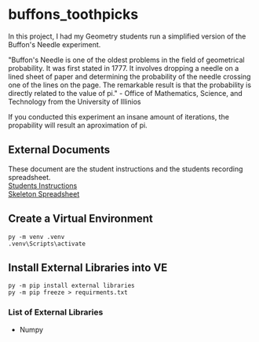 # buffons_toothpicks
In this project, I had my Geometry students run a simplified version of the Buffon's Needle experiment.

"Buffon's Needle is one of the oldest problems in the field of geometrical probability. It was first stated in 1777. It involves dropping a needle on a lined sheet of paper and determining the probability of the needle crossing one of the lines on the page. The remarkable result is that the probability is directly related to the value of pi." - Office of Mathematics, Science, and Technology from the University of Illinios

If you conducted this experiment an insane amount of iterations, the propability will result an aproximation of pi.

## External Documents
These document are the student instructions and the students recording spreadsheet.<br>
[Students Instructions](https://github.com/Bshell13/buffons_toothpicks/blob/main/Buffon's%20Analysis%20Instructions.docx) <br>
[Skeleton Spreadsheet](https://github.com/Bshell13/buffons_toothpicks/blob/main/Buffon's%20Analysis.xlsx)

## Create a Virtual Environment
```shell
py -m venv .venv
.venv\Scripts\activate
```

## Install External Libraries into VE
```shell
py -m pip install external libraries
py -m pip freeze > requirments.txt
```

### List of External Libraries
-  Numpy
